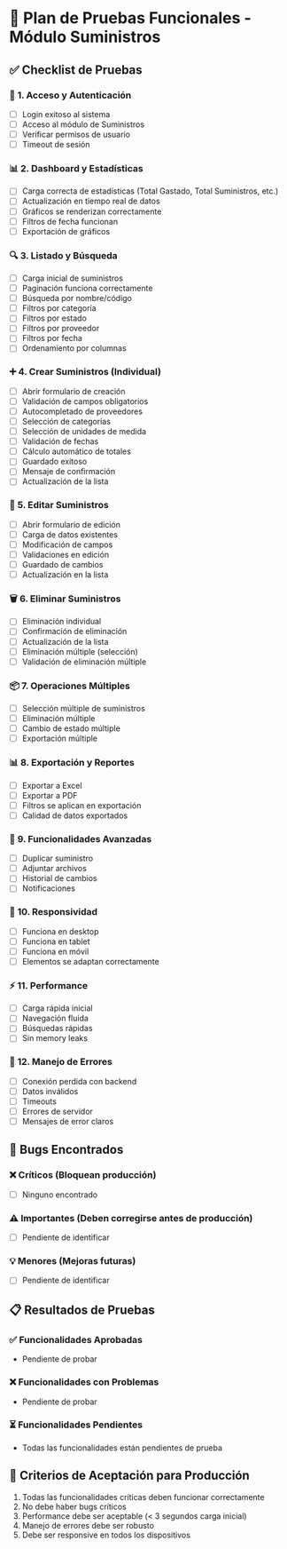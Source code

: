 # 🧪 Plan de Pruebas Funcionales - Módulo Suministros

## ✅ Checklist de Pruebas

### 🔐 **1. Acceso y Autenticación**
- [ ] Login exitoso al sistema
- [ ] Acceso al módulo de Suministros
- [ ] Verificar permisos de usuario
- [ ] Timeout de sesión

### 📊 **2. Dashboard y Estadísticas**
- [ ] Carga correcta de estadísticas (Total Gastado, Total Suministros, etc.)
- [ ] Actualización en tiempo real de datos
- [ ] Gráficos se renderizan correctamente
- [ ] Filtros de fecha funcionan
- [ ] Exportación de gráficos

### 🔍 **3. Listado y Búsqueda**
- [ ] Carga inicial de suministros
- [ ] Paginación funciona correctamente
- [ ] Búsqueda por nombre/código
- [ ] Filtros por categoría
- [ ] Filtros por estado
- [ ] Filtros por proveedor
- [ ] Filtros por fecha
- [ ] Ordenamiento por columnas

### ➕ **4. Crear Suministros (Individual)**
- [ ] Abrir formulario de creación
- [ ] Validación de campos obligatorios
- [ ] Autocompletado de proveedores
- [ ] Selección de categorías
- [ ] Selección de unidades de medida
- [ ] Validación de fechas
- [ ] Cálculo automático de totales
- [ ] Guardado exitoso
- [ ] Mensaje de confirmación
- [ ] Actualización de la lista

### 📝 **5. Editar Suministros**
- [ ] Abrir formulario de edición
- [ ] Carga de datos existentes
- [ ] Modificación de campos
- [ ] Validaciones en edición
- [ ] Guardado de cambios
- [ ] Actualización en la lista

### 🗑️ **6. Eliminar Suministros**
- [ ] Eliminación individual
- [ ] Confirmación de eliminación
- [ ] Actualización de la lista
- [ ] Eliminación múltiple (selección)
- [ ] Validación de eliminación múltiple

### 📦 **7. Operaciones Múltiples**
- [ ] Selección múltiple de suministros
- [ ] Eliminación múltiple
- [ ] Cambio de estado múltiple
- [ ] Exportación múltiple

### 📊 **8. Exportación y Reportes**
- [ ] Exportar a Excel
- [ ] Exportar a PDF
- [ ] Filtros se aplican en exportación
- [ ] Calidad de datos exportados

### 🔧 **9. Funcionalidades Avanzadas**
- [ ] Duplicar suministro
- [ ] Adjuntar archivos
- [ ] Historial de cambios
- [ ] Notificaciones

### 📱 **10. Responsividad**
- [ ] Funciona en desktop
- [ ] Funciona en tablet
- [ ] Funciona en móvil
- [ ] Elementos se adaptan correctamente

### ⚡ **11. Performance**
- [ ] Carga rápida inicial
- [ ] Navegación fluida
- [ ] Búsquedas rápidas
- [ ] Sin memory leaks

### 🐛 **12. Manejo de Errores**
- [ ] Conexión perdida con backend
- [ ] Datos inválidos
- [ ] Timeouts
- [ ] Errores de servidor
- [ ] Mensajes de error claros

## 🚨 Bugs Encontrados

### ❌ **Críticos** (Bloquean producción)
- [ ] Ninguno encontrado

### ⚠️ **Importantes** (Deben corregirse antes de producción)
- [ ] Pendiente de identificar

### 💡 **Menores** (Mejoras futuras)
- [ ] Pendiente de identificar

## 📋 **Resultados de Pruebas**

### ✅ **Funcionalidades Aprobadas**
- Pendiente de probar

### ❌ **Funcionalidades con Problemas**
- Pendiente de probar

### ⏳ **Funcionalidades Pendientes**
- Todas las funcionalidades están pendientes de prueba

## 🎯 **Criterios de Aceptación para Producción**
1. Todas las funcionalidades críticas deben funcionar correctamente
2. No debe haber bugs críticos
3. Performance debe ser aceptable (< 3 segundos carga inicial)
4. Manejo de errores debe ser robusto
5. Debe ser responsive en todos los dispositivos
